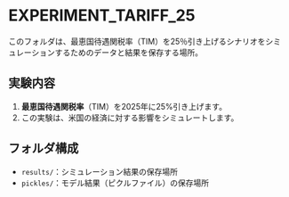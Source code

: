 # EXPERIMENT_TARIFF_25

このフォルダは、最恵国待遇関税率（TIM）を25％引き上げるシナリオをシミュレーションするためのデータと結果を保存する場所。

## 実験内容

1. **最恵国待遇関税率**（TIM）を2025年に25%引き上げます。
2. この実験は、米国の経済に対する影響をシミュレートします。

## フォルダ構成

- `results/`：シミュレーション結果の保存場所
- `pickles/`：モデル結果（ピクルファイル）の保存場所

